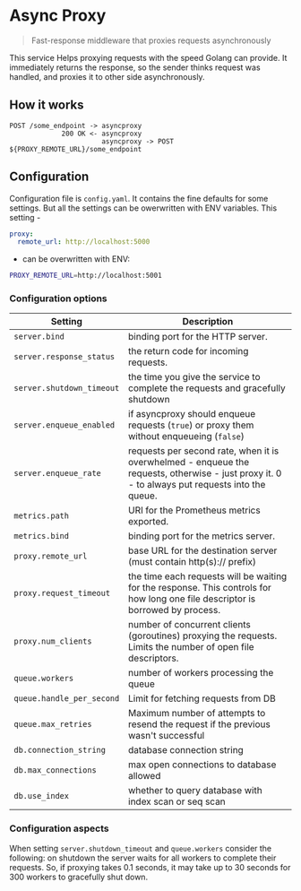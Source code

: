 # Async Proxy

> Fast-response middleware that proxies requests asynchronously

This service Helps proxying requests with the speed Golang can provide. It immediately returns the response, so the sender thinks request was handled, and proxies it to other side asynchronously.

## How it works

```
POST /some_endpoint -> asyncproxy
             200 OK <- asyncproxy
                       asyncproxy -> POST ${PROXY_REMOTE_URL}/some_endpoint
```

## Configuration

Configuration file is `config.yaml`. It contains the fine defaults for some settings. But all the settings can be owerwritten with ENV variables. This setting -

```yaml
proxy:
  remote_url: http://localhost:5000
```

- can be overwritten with ENV:

```bash
PROXY_REMOTE_URL=http://localhost:5001
```

### Configuration options

| Setting                 | Description
| ----                    | ---- |
|`server.bind`            | binding port for the HTTP server. |
|`server.response_status` | the return code for incoming requests. |
|`server.shutdown_timeout`| the time you give the service to complete the requests and gracefully shutdown |
|`server.enqueue_enabled` | if asyncproxy should enqueue requests (`true`) or proxy them without enqueueing (`false`) |
|`server.enqueue_rate`    | requests per second rate, when it is overwhelmed - enqueue the requests, otherwise - just proxy it. 0 - to always put requests into the queue. |
|`metrics.path`           | URI for the Prometheus metrics exported. |
|`metrics.bind`           | binding port for the metrics server. |
|`proxy.remote_url`       | base URL for the destination server (must contain http(s):// prefix) |
|`proxy.request_timeout`  | the time each requests will be waiting for the response. This controls for how long one file descriptor is borrowed by process. |
|`proxy.num_clients`      | number of concurrent clients (goroutines) proxying the requests. Limits the number of open file descriptors. |
|`queue.workers`          | number of workers processing the queue |
|`queue.handle_per_second`| Limit for fetching requests from DB |
|`queue.max_retries`      | Maximum number of attempts to resend the request if the previous wasn't successful |
|`db.connection_string`   | database connection string |
|`db.max_connections`     | max open connections to database allowed |
|`db.use_index`           | whether to query database with index scan or seq scan |

### Configuration aspects

When setting `server.shutdown_timeout` and `queue.workers` consider the following: on shutdown the server waits for all workers to complete their requests. So, if proxying takes 0.1 seconds, it may take up to 30 seconds for 300 workers to gracefully shut down.
